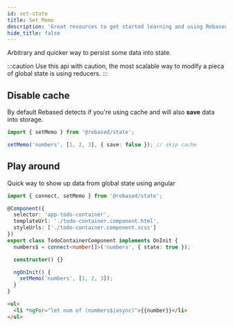 ```yaml
---
id: set-state
title: Set Memo
description: 'Great resources to get started learning and using Rebased with Redux State'
hide_title: false
---
```


Arbitrary and quicker way to persist some data into state.

:::caution
Use this api with caution, the most scalable way to modify a pieca of global state is using reducers.
:::

## Disable cache

By default Rebased detects if you're using cache and will also **save** data into storage.

```ts
import { setMemo } from '@rebased/state';

setMemo('numbers', [1, 2, 3], { save: false }); // skip cache
```

## Play around

Quick way to show up data from global state using angular

```ts
import { connect, setMemo } from '@rebased/state';

@Component({
  selector: 'app-todo-container',
  templateUrl: './todo-container.component.html',
  styleUrls: ['./todo-container.component.scss']
})
export class TodoContainerComponent implements OnInit {
  numbers$ = connect<number[]>('numbers', { state: true });

  constructor() {}

  ngOnInit() {
    setMemo('numbers', [1, 2, 3]);
  }
}
```

```html
<ul>
  <li *ngFor="let num of (numbers$|async)">{{number}}</li>
</ul>
```
